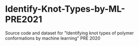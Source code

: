# Identify-Knot-Types-by-ML-PRE2021
Source code and dataset for "Identifying knot types of polymer conformations by machine learning" PRE 2020
